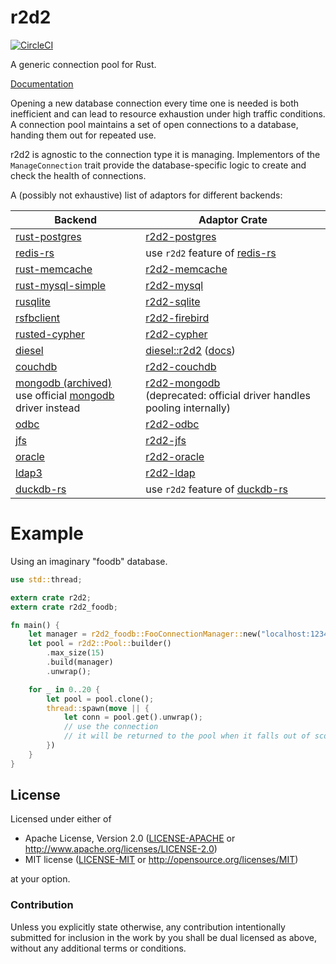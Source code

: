 # r2d2
[![CircleCI](https://circleci.com/gh/sfackler/r2d2.svg?style=shield)](https://circleci.com/gh/sfackler/r2d2)

A generic connection pool for Rust.

[Documentation](https://docs.rs/r2d2)

Opening a new database connection every time one is needed is both inefficient
and can lead to resource exhaustion under high traffic conditions. A connection
pool maintains a set of open connections to a database, handing them out for
repeated use.

r2d2 is agnostic to the connection type it is managing. Implementors of the
`ManageConnection` trait provide the database-specific logic to create and
check the health of connections.

A (possibly not exhaustive) list of adaptors for different backends:

Backend                                                                | Adaptor Crate
---------------------------------------------------------------------- | -------------
[rust-postgres](https://github.com/sfackler/rust-postgres)             | [r2d2-postgres](https://github.com/sfackler/r2d2-postgres)
[redis-rs](https://github.com/mitsuhiko/redis-rs)                      | use `r2d2` feature of [redis-rs](https://github.com/mitsuhiko/redis-rs)
[rust-memcache](https://github.com/aisk/rust-memcache)                 | [r2d2-memcache](https://github.com/megumish/r2d2-memcache)
[rust-mysql-simple](https://github.com/blackbeam/rust-mysql-simple)    | [r2d2-mysql](https://github.com/outersky/r2d2-mysql)
[rusqlite](https://github.com/jgallagher/rusqlite)                     | [r2d2-sqlite](https://github.com/ivanceras/r2d2-sqlite)
[rsfbclient](https://github.com/fernandobatels/rsfbclient)                     | [r2d2-firebird](https://crates.io/crates/r2d2_firebird/)
[rusted-cypher](https://github.com/livioribeiro/rusted-cypher)         | [r2d2-cypher](https://github.com/flosse/r2d2-cypher)
[diesel](https://github.com/sgrif/diesel)                              | [diesel::r2d2](https://github.com/diesel-rs/diesel/blob/master/diesel/src/r2d2.rs) ([docs](https://docs.diesel.rs/diesel/r2d2/))
[couchdb](https://github.com/chill-rs/chill)                           | [r2d2-couchdb](https://github.com/scorphus/r2d2-couchdb)
[mongodb (archived)](https://github.com/mongodb-labs/mongo-rust-driver-prototype)<br>use official [mongodb](https://github.com/mongodb/mongo-rust-driver) driver instead                             | [r2d2-mongodb](https://gitlab.com/petoknm/r2d2-mongodb)<br>(deprecated: official driver handles pooling internally)
[odbc](https://github.com/Koka/odbc-rs)                                | [r2d2-odbc](https://github.com/Koka/r2d2-odbc)
[jfs](https://github.com/flosse/rust-json-file-store)                  | [r2d2-jfs](https://github.com/flosse/r2d2-jfs)
[oracle](https://github.com/kubo/rust-oracle)                          | [r2d2-oracle](https://github.com/rursprung/r2d2-oracle)
[ldap3](https://github.com/inejge/ldap3)                               | [r2d2-ldap](https://github.com/c0dearm/r2d2-ldap)
[duckdb-rs](https://github.com/wangfenjin/duckdb-rs)                   | use `r2d2` feature of [duckdb-rs](https://github.com/wangfenjin/duckdb-rs)

# Example

Using an imaginary "foodb" database.

```rust
use std::thread;

extern crate r2d2;
extern crate r2d2_foodb;

fn main() {
    let manager = r2d2_foodb::FooConnectionManager::new("localhost:1234");
    let pool = r2d2::Pool::builder()
        .max_size(15)
        .build(manager)
        .unwrap();

    for _ in 0..20 {
        let pool = pool.clone();
        thread::spawn(move || {
            let conn = pool.get().unwrap();
            // use the connection
            // it will be returned to the pool when it falls out of scope.
        })
    }
}
```

## License

Licensed under either of
 * Apache License, Version 2.0 ([LICENSE-APACHE](LICENSE-APACHE) or http://www.apache.org/licenses/LICENSE-2.0)
 * MIT license ([LICENSE-MIT](LICENSE-MIT) or http://opensource.org/licenses/MIT)

at your option.

### Contribution

Unless you explicitly state otherwise, any contribution intentionally submitted
for inclusion in the work by you shall be dual licensed as above, without any
additional terms or conditions.
